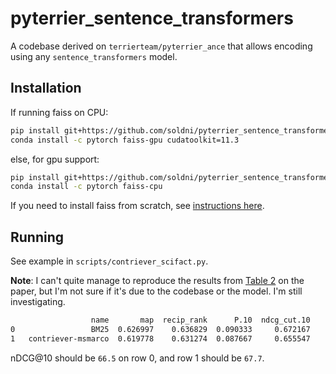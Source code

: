 # pyterrier_sentence_transformers
A codebase derived on `terrierteam/pyterrier_ance` that allows encoding using any `sentence_transformers` model.

## Installation

If running faiss on CPU:

```bash
pip install git+https://github.com/soldni/pyterrier_sentence_transformers.git
conda install -c pytorch faiss-gpu cudatoolkit=11.3
```
else, for gpu support:

```bash
pip install git+https://github.com/soldni/pyterrier_sentence_transformers.git
conda install -c pytorch faiss-cpu
```

If you need to install faiss from scratch, see [instructions here][1].


## Running

See example in `scripts/contriever_scifact.py`.

**Note**: I can't quite manage to reproduce the results from [Table 2][2] on the paper, but I'm not sure if it's due to the codebase or the model. I'm still investigating.

```bash
                  name       map  recip_rank      P.10  ndcg_cut.10
0                 BM25  0.626997    0.636829  0.090333     0.672167
1   contriever-msmarco  0.619778    0.631274  0.087667     0.655547
```

nDCG@10 should be `66.5` on row 0, and row 1 should be `67.7`.


[1]: https://github.com/facebookresearch/faiss/blob/main/INSTALL.md
[2]: https://arxiv.org/pdf/2112.09118.pdf
